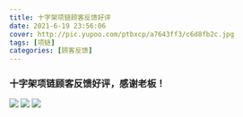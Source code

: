 ```yaml
---
title: 十字架项链顾客反馈好评
date: 2021-6-19 23:56:06
cover: http://pic.yupoo.com/ptbxcp/a7643ff3/c6d8fb2c.jpg
tags: [项链]
categories: [顾客反馈]
---
```


###  十字架项链顾客反馈好评，感谢老板！
![](http://pic.yupoo.com/ptbxcp/9e8050b7/45cadeab.jpg)
![](http://pic.yupoo.com/ptbxcp/3db7f30e/f38a2f57.jpg)
![](http://pic.yupoo.com/ptbxcp/a7643ff3/c6d8fb2c.jpg)
